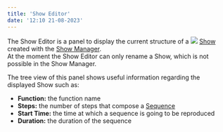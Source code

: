```yaml
---
title: 'Show Editor'
date: '12:10 21-08-2023'
---
```


The Show Editor is a panel to display the current structure of a ![](/basics/show.png) [Show](/basics/glossary-and-concepts#show) created with the [Show Manager](/show-manager).  
At the moment the Show Editor can only rename a Show, which is not possible in the Show Manager.

The tree view of this panel shows useful information regarding the displayed Show such as:

* **Function:** the function name
* **Steps:** the number of steps that compose a [Sequence](/basics/glossary-and-concepts#sequence)
* **Start Time:** the time at which a sequence is going to be reproduced
* **Duration:** the duration of the sequence